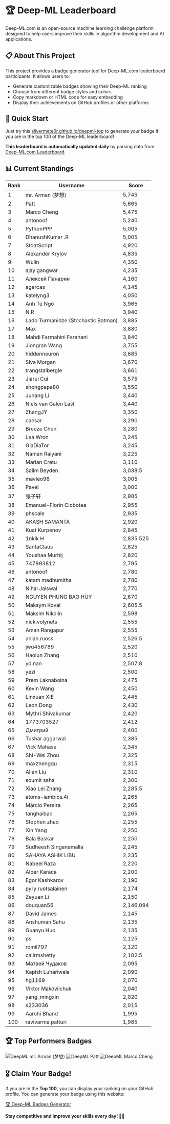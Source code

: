 # 🏆 Deep-ML Leaderboard

Deep-ML.com is an open-source machine learning challenge platform designed to help users improve their skills in algorithm development and AI applications.  

## 📋 About This Project

This project provides a badge generator tool for Deep-ML.com leaderboard participants. It allows users to:
- Generate customizable badges showing their Deep-ML ranking
- Choose from different badge styles and colors
- Copy markdown or HTML code for easy embedding
- Display their achievements on GitHub profiles or other platforms

## 🚀 Quick Start

Just try this [silvermete0r.github.io/deepml-top](https://silvermete0r.github.io/deepml-top) to generate your badge if you are in the top 100 of the Deep-ML leaderboard!

**This leaderboard is automatically updated daily** by parsing data from [Deep-ML.com Leaderboard](https://www.deep-ml.com/leaderboard).  

## 📊 Current Standings  

<!-- LEADERBOARD_START -->
| Rank | Username | Score |
|------|---------|-------|
| 1 | mr. Arman (梦想) | 5,745 |
| 2 | Patt | 5,665 |
| 3 | Marco Cheng | 5,475 |
| 4 | antonoof | 5,240 |
| 5 | PythonPPP | 5,005 |
| 6 | DhanushKumar .R | 5,005 |
| 7 | StoatScript | 4,920 |
| 8 | Alexander Krylov | 4,835 |
| 9 | Wulin | 4,350 |
| 10 | ajay gangwar | 4,235 |
| 11 | Алексей Панарин | 4,160 |
| 12 | agercas | 4,145 |
| 13 | katelyng3 | 4,050 |
| 14 | Anh Tú Ngô | 3,965 |
| 15 | N R | 3,940 |
| 16 | Lado Turmanidze (Stochastic Batman) | 3,885 |
| 17 | Max | 3,880 |
| 18 | Mahdi Farmahini Farahani | 3,840 |
| 19 | Jiongran Wang | 3,755 |
| 20 | hiddenneuron | 3,685 |
| 21 | Siva Morgan | 3,670 |
| 22 | trangstalbergle | 3,661 |
| 23 | Jiarui Cui | 3,575 |
| 24 | shongpapa80 | 3,550 |
| 25 | Junang Li | 3,440 |
| 26 | Niels van Galen Last | 3,440 |
| 27 | ZhangJY | 3,350 |
| 28 | caesar | 3,290 |
| 29 | Breeze Chen | 3,280 |
| 30 | Lea Wron | 3,245 |
| 31 | GlaDiaTor | 3,245 |
| 32 | Naman Raiyani | 3,225 |
| 33 | Marian Cretu | 3,110 |
| 34 | Salim Beyden | 3,038.5 |
| 35 | mavleo96 | 3,005 |
| 36 | Pavel | 3,000 |
| 37 | 张子轩 | 2,985 |
| 38 | Emanuel-Florin Ciobotea | 2,955 |
| 39 | phscale | 2,935 |
| 40 | AKASH SAMANTA | 2,920 |
| 41 | Kuat Kurpenov | 2,845 |
| 42 | 1nkik H | 2,835.525 |
| 43 | SantaClaus | 2,825 |
| 44 | Youshaa Murhij | 2,820 |
| 45 | 747893812 | 2,795 |
| 46 | antonoof | 2,780 |
| 47 | katam madhumitha | 2,780 |
| 48 | Nihal Jaiswal | 2,770 |
| 49 | NGUYEN PHUNG BAO HUY | 2,670 |
| 50 | Maksym Koval | 2,605.5 |
| 51 | Maksim Nikolin | 2,598 |
| 52 | nick.volynets | 2,555 |
| 53 | Aman Rangapur | 2,555 |
| 54 | anian.ruoss | 2,526.5 |
| 55 | jwu456789 | 2,520 |
| 56 | Haolun Zhang | 2,510 |
| 57 | yd.nan | 2,507.8 |
| 58 | yezi | 2,500 |
| 59 | Prem Laknaboina | 2,475 |
| 60 | Kevin Wang | 2,450 |
| 61 | Linxuan XIE | 2,445 |
| 62 | Leon Dong | 2,430 |
| 63 | Mythri Shivakumar | 2,420 |
| 64 | 1773703527 | 2,412 |
| 65 | Дмитрий | 2,400 |
| 66 | Tushar aggarwal | 2,385 |
| 67 | Vick Mahase | 2,345 |
| 68 | Shi-Wei Zhou | 2,325 |
| 69 | maxzhengqu | 2,315 |
| 70 | Allen Liu | 2,310 |
| 71 | soumit saha | 2,300 |
| 72 | Xiao Lei Zhang | 2,285.5 |
| 73 | atoms-iambics.4i | 2,265 |
| 74 | Márcio Pereira | 2,265 |
| 75 | tanghaibao | 2,265 |
| 76 | Stephen zhao | 2,255 |
| 77 | Xin Yang | 2,250 |
| 78 | Bala Baskar | 2,250 |
| 79 | Sudheesh Singanamalla | 2,245 |
| 80 | SAHAYA ASHIK LIBU | 2,235 |
| 81 | Nabeel Raza | 2,220 |
| 82 | Alper Karaca | 2,200 |
| 83 | Egor Kashkarov | 2,190 |
| 84 | pyry.ruotsalainen | 2,174 |
| 85 | Zeyuan Li | 2,150 |
| 86 | douquan56 | 2,146.094 |
| 87 | David James | 2,145 |
| 88 | Anshuman Sahu | 2,135 |
| 89 | Guanyu Huo | 2,135 |
| 90 | ps | 2,125 |
| 91 | romil797 | 2,120 |
| 92 | callrmshetty | 2,102.5 |
| 93 | Матвей Чудаков | 2,095 |
| 94 | Kapish Luhariwala | 2,090 |
| 95 | hg1169 | 2,070 |
| 96 | Viktor Makoviichuk | 2,040 |
| 97 | yang_mingxin | 2,020 |
| 98 | s233036 | 2,015 |
| 99 | Aarohi Bhand | 1,995 |
| 100 | ravivarma patturi | 1,985 |
<!-- LEADERBOARD_END -->

## 🏆 Top Performers Badges

<!-- BADGES_START -->
![DeepML mr. Arman (梦想)](https://img.shields.io/badge/dynamic/json?url=https%3A%2F%2Fraw.githubusercontent.com%2Fsilvermete0r%2Fdeepml-top%2Fmain%2Fbadges.json&query=%24.1247b1b5b9cd95e98d7ff7438207406f.label&prefix=Rank%20&style=for-the-badge&label=%F0%9F%9A%80%20DeepML&color=blue&link=https%3A%2F%2Fwww.deep-ml.com%2Fleaderboard)
![DeepML Patt](https://img.shields.io/badge/dynamic/json?url=https%3A%2F%2Fraw.githubusercontent.com%2Fsilvermete0r%2Fdeepml-top%2Fmain%2Fbadges.json&query=%24.4b6dd077a50c0d50b43cc8120a91ccd7.label&prefix=Rank%20&style=for-the-badge&label=%F0%9F%9A%80%20DeepML&color=blue&link=https%3A%2F%2Fwww.deep-ml.com%2Fleaderboard)
![DeepML Marco Cheng](https://img.shields.io/badge/dynamic/json?url=https%3A%2F%2Fraw.githubusercontent.com%2Fsilvermete0r%2Fdeepml-top%2Fmain%2Fbadges.json&query=%24.4091c1a21900bd2c7d3f4e343acddda1.label&prefix=Rank%20&style=for-the-badge&label=%F0%9F%9A%80%20DeepML&color=blue&link=https%3A%2F%2Fwww.deep-ml.com%2Fleaderboard)
<!-- BADGES_END -->

## 🎖 Claim Your Badge!  

If you are in the **Top 100**, you can display your ranking on your GitHub profile. You can generate your badge using this website:

[🏆 Deep-ML Badges Generator](https://silvermete0r.github.io/deepml-top/)

**Stay competitive and improve your skills every day! 🚀🔥**